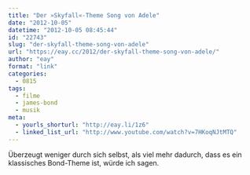 ```yaml
---
title: "Der »Skyfall«-Theme Song von Adele"
date: "2012-10-05"
datetime: "2012-10-05 08:45:44"
id: "22743"
slug: "der-skyfall-theme-song-von-adele"
url: "https://eay.cc/2012/der-skyfall-theme-song-von-adele/"
author: "eay"
format: "link"
categories:
  - 0815
tags:
  - filme
  - james-bond
  - musik
meta:
  - yourls_shorturl: "http://eay.li/1z6"
  - linked_list_url: "http://www.youtube.com/watch?v=7HKoqNJtMTQ"
---
```


Überzeugt weniger durch sich selbst, als viel mehr dadurch, dass es ein klassisches Bond-Theme ist, würde ich sagen.
